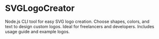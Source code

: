 # SVGLogoCreator
Node.js CLI tool for easy SVG logo creation. Choose shapes, colors, and text to design custom logos. Ideal for freelancers and developers. Includes usage guide and example logos.
